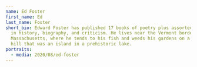 ```yaml
---
name: Ed Foster
first_name: Ed
last_name: Foster
short_bio: Edward Foster has published 17 books of poetry plus assorted volumes
  in history, biography, and criticism. He lives near the Vermont border in
  Massachusetts, where he tends to his fish and weeds his gardens on a steep
  hill that was an island in a prehistoric lake.
portraits:
  - media: 2020/08/ed-foster
---
```

